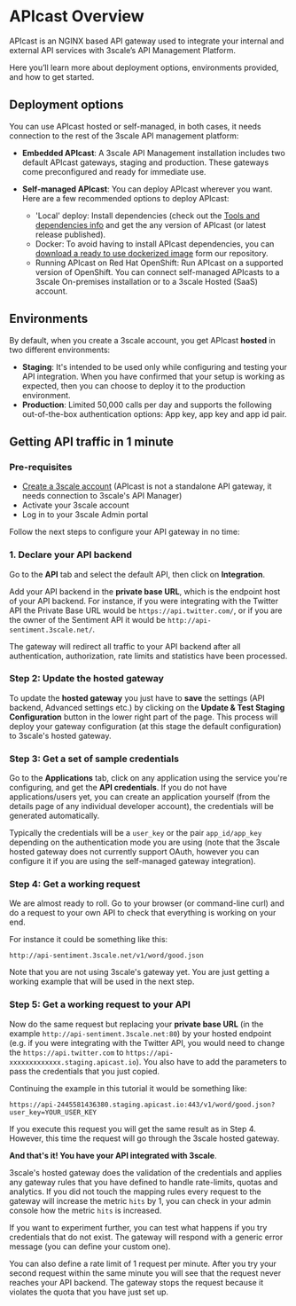 # APIcast Overview

APIcast is an NGINX based API gateway used to integrate your internal and external API services with 3scale’s API Management Platform.

Here you’ll learn more about deployment options, environments provided, and how to get started.

## Deployment options

You can use APIcast hosted or self-managed, in both cases, it needs connection to the rest of the 3scale API management platform:
- **Embedded APIcast**: A 3scale API Management installation includes two default APIcast gateways, staging and production. These gateways come preconfigured and ready for immediate use.

- **Self-managed APIcast**: You can deploy APIcast wherever you want. Here are a few recommended options to deploy APIcast:
  - 'Local' deploy: Install dependencies (check out the [Tools and dependencies info](https://github.com/3scale/apicast#tools-and-dependencies) and get the any version of APIcast (or latest release published).
  - Docker: To avoid having to install APIcast dependencies, you can [download a ready to use dockerized image](https://github.com/3scale/apicast#docker) form our repository.
  - Running APIcast on Red Hat OpenShift: Run APIcast on a supported version of OpenShift. You can connect self-managed APIcasts to a 3scale On-premises installation or to a 3scale Hosted (SaaS) account.

## Environments

By default, when you create a 3scale account, you get APIcast **hosted** in two different environments:

- **Staging**: It's intended to be used only while configuring and testing your API integration. When you have confirmed that your setup is working as expected, then you can choose to deploy it to the production environment.
- **Production**: Limited 50,000 calls per day and supports the following out-of-the-box authentication options: App key, app key and app id pair.

## Getting API traffic in 1 minute

### Pre-requisites
- [Create a 3scale account](https://www.3scale.net/) (APIcast is not a standalone API gateway, it needs connection to 3scale's API Manager)
- Activate your 3scale account
- Log in to your 3scale Admin portal

Follow the next steps to configure your API gateway in no time:

### 1. Declare your API backend

Go to the **API** tab and select the default API, then click on **Integration**.

Add your API backend in the **private base URL**, which is the endpoint host of your API backend. For instance, if you were integrating with the Twitter API the Private Base URL would be ```https://api.twitter.com/```, or if you are the owner of the Sentiment API it would be ```http://api-sentiment.3scale.net/```.

The gateway will redirect all traffic to your API backend after all authentication, authorization, rate limits and statistics have been processed.

### Step 2: Update the hosted gateway

To update the **hosted gateway** you just have to **save** the settings (API backend, Advanced settings etc.) by clicking on the **Update & Test Staging Configuration** button in the lower right part of the page. This process will deploy your gateway configuration (at this stage the default configuration) to 3scale's hosted gateway.

### Step 3: Get a set of sample credentials

Go to the **Applications** tab, click on any application using the service you're configuring, and get the **API credentials**. If you do not have applications/users yet, you can create an application yourself (from the details page of any individual developer account), the credentials will be generated automatically.

Typically the credentials will be a ```user_key``` or the pair ```app_id/app_key``` depending on the authentication mode you are using (note that the 3scale hosted gateway does not currently support OAuth, however you can configure it if you are using the self-managed gateway integration).

### Step 4: Get a working request

We are almost ready to roll. Go to your browser (or command-line curl) and do a request to your own API to check that everything is working on your end.

For instance it could be something like this:

```
http://api-sentiment.3scale.net/v1/word/good.json
```
Note that you are not using 3scale's gateway yet. You are just getting a working example that will be used in the next step.

### Step 5: Get a working request to your API

Now do the same request but replacing your **private base URL** (in the example ```http://api-sentiment.3scale.net:80```) by your hosted endpoint (e.g. if you were integrating with the Twitter API, you would need to change the ```https://api.twitter.com``` to ```https://api-xxxxxxxxxxxxx.staging.apicast.io```). You also have to add the parameters to pass the credentials that you just copied.

Continuing the example in this tutorial it would be something like:

```
https://api-2445581436380.staging.apicast.io:443/v1/word/good.json?user_key=YOUR_USER_KEY
```

If you execute this request you will get the same result as in Step 4. However, this time the request will go through the 3scale hosted gateway.

**And that's it! You have your API integrated with 3scale**.

3scale's hosted gateway does the validation of the credentials and applies any gateway rules that you have defined to handle rate-limits, quotas and analytics. If you did not touch the mapping rules every request to the gateway will increase the metric ```hits``` by 1, you can check in your admin console how the metric ```hits``` is increased.

If you want to experiment further, you can test what happens if you try credentials that do not exist. The gateway will respond with a generic error message (you can define your custom one).

You can also define a rate limit of 1 request per minute. After you try your second request within the same minute you will see that the request never reaches your API backend. The gateway stops the request because it violates the quota that you have just set up.
